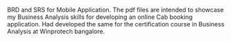 
BRD and SRS for Mobile Application. The pdf files are intended to showcase my Business Analysis skills for developing an online Cab booking application. Had developed the same for the certification course in Business Analysis at Winprotech bangalore.
